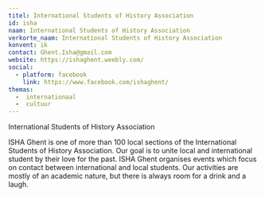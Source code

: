 ```yaml
---
titel: International Students of History Association
id: isha
naam: International Students of History Association
verkorte_naam: International Students of History Association
konvent: ik
contact: Ghent.Isha@gmail.com
website: https://ishaghent.weebly.com/
social: 
  - platform: facebook
    link: https://www.facebook.com/ishaghent/
themas:
  -  internationaal
  -  cultuur
---
```


International Students of History Association

ISHA Ghent is one of more than 100 local sections of the International Students of History Association. Our goal is to unite local and international student by their love for the past.
ISHA Ghent organises events which focus on contact between international and local students. Our activities are mostly of an academic nature, but there is always room for a drink and a laugh. 
